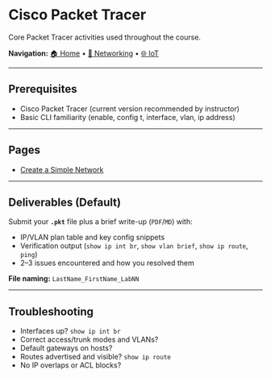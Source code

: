 # Cisco Packet Tracer 

Core Packet Tracer activities used throughout the course.

**Navigation:** [🏠 Home](../index.md) • [🧰 Networking](../Networking/README.md) • [🌐 IoT](../IoT/README.md)

---

## Prerequisites
- Cisco Packet Tracer (current version recommended by instructor)
- Basic CLI familiarity (enable, config t, interface, vlan, ip address)

---
## Pages

- [Create a Simple Network](./Create-a-Simple-Network.html)

---

## Deliverables (Default)
Submit your **`.pkt`** file plus a brief write-up (`PDF`/`MD`) with:
- IP/VLAN plan table and key config snippets
- Verification output (`show ip int br`, `show vlan brief`, `show ip route`, `ping`)
- 2–3 issues encountered and how you resolved them

**File naming:** `LastName_FirstName_LabNN`

---

## Troubleshooting
- Interfaces up? `show ip int br`
- Correct access/trunk modes and VLANs?
- Default gateways on hosts?
- Routes advertised and visible? `show ip route`
- No IP overlaps or ACL blocks?


